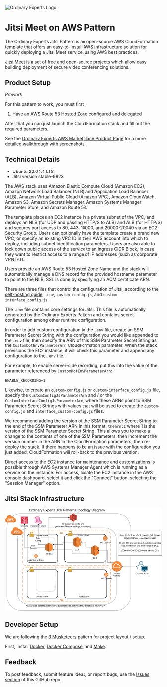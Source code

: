 ![Ordinary Experts Logo](https://ordinaryexperts.com/img/logo.png)

# Jitsi Meet on AWS Pattern

The Ordinary Experts Jitsi Pattern is an open-source AWS CloudFormation template that offers an easy-to-install AWS infrastructure solution for quickly deploying a Jitsi Meet service, using AWS best practices.

[Jitsi Meet](https://jitsi.org/) is a set of free and open-source projects which allow easy building deployment of secure video conferencing solutions.

## Product Setup

*Prework*

For this pattern to work, you must first:

1. Have an AWS Route 53 Hosted Zone configured and delegated

After that you can just launch the CloudFormation stack and fill out the required parameters.

See the [Ordinary Experts AWS Marketplace Product Page](https://ordinaryexperts.com/products/jitsi-pattern/) for a more detailed walkthrough with screenshots.

## Technical Details

* Ubuntu 22.04.4 LTS
* Jitsi version stable-9823

The AWS stack uses Amazon Elastic Compute Cloud (Amazon EC2), Amazon Network Load Balancer (NLB) and Application Load Balancer (ALB), Amazon Virtual Public Cloud (Amazon VPC), Amazon CloudWatch, Amazon S3, Amazon Secrets Manager, Amazon Systems Manager Parameter Store, and Amazon Route 53.

The template places an EC2 instance in a private subnet of the VPC, and deploys an NLB (for UDP and passing HTTP/S to ALB) and ALB (for HTTP/S) and secures port access to 80, 443, 10000, and 20000-20040 via an EC2 Security Group. Users can optionally have the template create a brand new VPC, or specify an existing VPC ID in their AWS account into which to deploy, including subnet identification parameters. Users are also able to lock down public access of the service to an ingress CIDR Block, in case they want to restrict access to a range of IP addresses (such as corporate VPN IPs).

Users provide an AWS Route 53 Hosted Zone Name and the stack will automatically manage a DNS record for the provided hostname parameter to point to the NLB.  SSL is done by specifying an ACM certificate ARN.

There are three files that control the configuration of Jitsi, according to the [self-hosting guide](https://jitsi.github.io/handbook/docs/devops-guide/devops-guide-docker), `.env`, `custom-config.js`, and `custom-interface_config.js`.

The `.env` file contains core settings for Jitsi. This file is automatically generated by the Ordinary Experts Pattern and contains secret configuration among other runtime configuration.

In order to add custom configuration to the `.env` file, create an SSM Parameter Secret String with the configuration you would like appended to the `.env` file, then specify the ARN of this SSM Parameter Secret String as the `CustomDotEnvParameterArn` CloudFormation parameter. When the stack provisions the EC2 instance, it will check this parameter and append any configuration to the `.env` file.

For example, to enable server-side recording, put this into the value of the parameter referenced by `CustomDotEnvParameterArn`:

```
ENABLE_RECORDING=1
```

Likewise, to create an `custom-config.js` or `custom-interface_config.js` file, specify the `CustomConfigJsParameterArn` and / or the `CustomInterfaceConfigJsParameterArn`, where these ARNs point to SSM Parameter Secret Strings with values that will be used to create the `custom-config.js` and `interface_custom-config.js` files.

We recommend adding the version of the SSM Parameter Secret String to the end of the SSM Parameter ARN in this format: `thearn:1` where 1 is the version of the SSM Parameter Secret String. This allows you to make a change to the contents of one of the SSM Parameters, then increment the version number in the ARN in the CloudFormation parameters, then re-deploy the stack. If there happens to be an issue with the configuration you just added, CloudFormation will roll-back to the previous version.

Direct access to the EC2 instance for maintenance and customizations is possible through AWS Systems Manager Agent which is running as a service on the instance. For access, locate the EC2 instance in the AWS console dashboard, select it and click the "Connect" button, selecting the "Session Manager" option.

## Jitsi Stack Infrastructure

![Topology Diagram](oe_jitsi_patterns_topology_diagram.png)

## Developer Setup

We are following the [3 Musketeers](https://3musketeers.io/) pattern for project layout / setup.

First, install [Docker](https://www.docker.com/), [Docker Compose](https://docs.docker.com/compose/), and [Make](https://www.gnu.org/software/make/).

## Feedback

To post feedback, submit feature ideas, or report bugs, use the [Issues section](https://github.com/ordinaryexperts/aws-marketplace-oe-patterns-jitsi/issues) of this GitHub repo.
